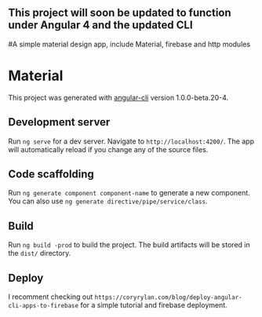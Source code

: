 ## This project will soon be updated to function under Angular 4 and the updated CLI

#A simple material design app, include Material, firebase and http modules

# Material

This project was generated with [angular-cli](https://github.com/angular/angular-cli) version 1.0.0-beta.20-4.

## Development server
Run `ng serve` for a dev server. Navigate to `http://localhost:4200/`. The app will automatically reload if you change any of the source files.

## Code scaffolding

Run `ng generate component component-name` to generate a new component. You can also use `ng generate directive/pipe/service/class`.

## Build

Run `ng build -prod` to build the project. The build artifacts will be stored in the `dist/` directory.

## Deploy

I recomment checking out `https://coryrylan.com/blog/deploy-angular-cli-apps-to-firebase` for a simple tutorial and firebase deployment.

